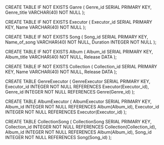 CREATE TABLE IF NOT EXISTS Ganre (
	Genre_id SERIAL PRIMARY KEY,
	Genre_title VARCHAR(40) NOT NULL
);

CREATE TABLE IF NOT EXISTS Executor (
	Executor_id SERIAL PRIMARY KEY,
	Name VARCHAR(40) NOT NULL
);

CREATE TABLE IF NOT EXISTS Song (
	Song_id SERIAL PRIMARY KEY,
	Name_of_song VARCHAR(40) NOT NULL,
	Duration INTEGER NOT NULL
);

CREATE TABLE IF NOT EXISTS Album (
	Album_id SERIAL PRIMARY KEY,
	Album_title VARCHAR(40) NOT NULL,
	Release DATA
);

CREATE TABLE IF NOT EXISTS Collection (
	Collection_id SERIAL PRIMARY KEY,
	Name VARCHAR(40) NOT NULL,
	Release DATA
);

CREATE TABLE GenreExecutor (
    GenreExecutor SERIAL PRIMARY KEY,
    Executor_id INTEGER NOT NULL REFERENCES Executor(Executor_id), 
    Genre_id INTEGER NOT NULL REFERENCES Genre(Genre_id)
);

CREATE TABLE AlbumExecutor (
    AlbumExecutor SERIAL PRIMARY KEY,
    Album_id INTEGER NOT NULL REFERENCES Album(Album_id), 
    Executor_id INTEGER NOT NULL REFERENCES Executor(Executor_id)
);

CREATE TABLE CollectionSong (
    CollectionSong SERIAL PRIMARY KEY,
    Collection_id INTEGER NOT NULL REFERENCES Collection(Collection_id), 
	Album_id INTEGER NOT NULL REFERENCES Album(Album_id), 
    Song_id INTEGER NOT NULL REFERENCES Song(Song_id)
);